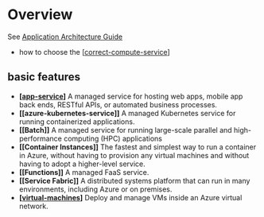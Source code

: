 # Overview

See [Application Architecture Guide](https://docs.microsoft.com/en-us/azure/architecture/guide/technology-choices/compute-decision-tree)

- how to choose the [[correct-compute-service]]

## basic features

- **[[app-service]]** A managed service for hosting web apps, mobile app back ends, RESTful APIs, or automated business processes.
- **[[azure-kubernetes-service]]** A managed Kubernetes service for running containerized applications.
- **[[Batch]]** A managed service for running large-scale parallel and high-performance computing (HPC) applications
- **[[Container Instances]]** The fastest and simplest way to run a container in Azure, without having to provision any virtual machines and without having to adopt a higher-level service.
- **[[Functions]]** A managed FaaS service.
- **[[Service Fabric]]** A distributed systems platform that can run in many environments, including Azure or on premises.
- **[[virtual-machines]]** Deploy and manage VMs inside an Azure virtual network.

[//begin]: # "Autogenerated link references for markdown compatibility"
[correct-compute-service]: ../azure/correct-compute-service.md "Correct Compute Service"
[app-service]: ../azure/app-service/app-service.md "App Service"
[virtual-machines]: ../azure/virtual-machines.md "Virtual Machines"
[//end]: # "Autogenerated link references"
